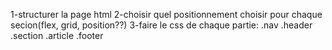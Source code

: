 1-structurer la page html
2-choisir quel positionnement choisir pour chaque secion(flex, grid, position??)
3-faire le css de chaque partie:
         .nav
         .header
         .section
         .article
         .footer